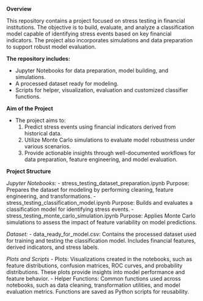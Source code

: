 **Overview**

This repository contains a project focused on stress testing in financial institutions. 
The objective is to build, evaluate, and analyze a classification model capable of identifying stress events based on key financial indicators. 
The project also incorporates simulations and data preparation to support robust model evaluation.

**The repository includes:**
  - Jupyter Notebooks for data preparation, model building, and simulations.
  - A processed dataset ready for modeling.
  - Scripts for helper, visualization, evaluation and customized classifier functions.

**Aim of the Project**
 - The project aims to:
    1. Predict stress events using financial indicators derived from historical data.
    2. Utilize Monte Carlo simulations to evaluate model robustness under various scenarios.
    3. Provide actionable insights through well-documented workflows for data preparation, feature engineering, and model evaluation.
  
**Project Structure**
  
  *Jupyter Notebooks:*
    -  stress_testing_dataset_preparation.ipynb
       Purpose: Prepares the dataset for modeling by performing cleaning, feature engineering, and transformations.
    - stress_testing_classification_model.ipynb
       Purpose: Builds and evaluates a classification model for identifying stress events.
    -  stress_testing_monte_carlo_simulation.ipynb
       Purpose: Applies Monte Carlo simulations to assess the impact of feature variability on model predictions.
  
  *Dataset:*
    - data_ready_for_model.csv: Contains the processed dataset used for training and testing the classification model. Includes financial features, derived indicators, and stress labels.
  
  *Plots and Scripts*
    - Plots:
      Visualizations created in the notebooks, such as feature distributions, confusion matrices, ROC curves, and probability distributions.
      These plots provide insights into model performance and feature behavior.
    - Helper Functions:
      Common functions used across notebooks, such as data cleaning, transformation utilities, and model evaluation metrics.
      Functions are saved as Python scripts for reusability.
